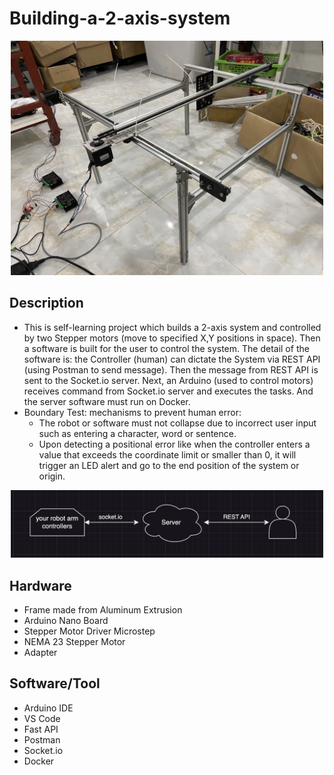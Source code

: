 # Building-a-2-axis-system

<p align="center">
  <img width="500" src="https://github.com/kiettran499/Building-a-2-axis-system/blob/main/8ab2c9de-ff6f-4c74-bce4-126497427e46.jpg">
  
## Description

- This is self-learning project which builds a 2-axis system and controlled by two Stepper motors (move to specified X,Y positions in space). Then a software is built for the user to control the system. The detail of the software is: the Controller (human) can dictate the System via REST API (using Postman to send message). Then the message from REST API is sent to the Socket.io server. Next, an Arduino (used to control motors) receives command from Socket.io server and executes the tasks. And the server software must run on Docker.
- Boundary Test: mechanisms to prevent human error:
  - The robot or software must not collapse due to incorrect user input such as entering a character, word or sentence.
  - Upon detecting a positional error like when the controller enters a value that exceeds the coordinate limit or smaller than 0, it will trigger an LED alert and go to the end position of the system or origin.

<p align="center">
  <img width="500" src="https://github.com/kiettran499/Building-a-2-axis-system/blob/main/440531668_463032149453070_369006714125849922_n.png">

## Hardware

- Frame made from Aluminum Extrusion
- Arduino Nano Board
- Stepper Motor Driver Microstep
- NEMA 23 Stepper Motor
- Adapter

## Software/Tool

- Arduino IDE
- VS Code
- Fast API
- Postman
- Socket.io
- Docker

